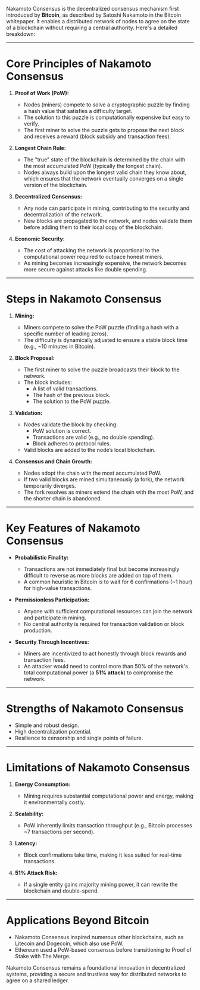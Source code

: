Nakamoto Consensus is the decentralized consensus mechanism first introduced by **Bitcoin**, as described by Satoshi Nakamoto in the Bitcoin whitepaper. It enables a distributed network of nodes to agree on the state of a blockchain without requiring a central authority. Here's a detailed breakdown:

---

# **Core Principles of Nakamoto Consensus**

1. **Proof of Work (PoW):**
    
    - Nodes (miners) compete to solve a cryptographic puzzle by finding a hash value that satisfies a difficulty target.
    - The solution to this puzzle is computationally expensive but easy to verify.
    - The first miner to solve the puzzle gets to propose the next block and receives a reward (block subsidy and transaction fees).
2. **Longest Chain Rule:**
    
    - The "true" state of the blockchain is determined by the chain with the most accumulated PoW (typically the longest chain).
    - Nodes always build upon the longest valid chain they know about, which ensures that the network eventually converges on a single version of the blockchain.
3. **Decentralized Consensus:**
    
    - Any node can participate in mining, contributing to the security and decentralization of the network.
    - New blocks are propagated to the network, and nodes validate them before adding them to their local copy of the blockchain.
4. **Economic Security:**
    
    - The cost of attacking the network is proportional to the computational power required to outpace honest miners.
    - As mining becomes increasingly expensive, the network becomes more secure against attacks like double spending.

---

# **Steps in Nakamoto Consensus**

1. **Mining:**
    
    - Miners compete to solve the PoW puzzle (finding a hash with a specific number of leading zeros).
    - The difficulty is dynamically adjusted to ensure a stable block time (e.g., ~10 minutes in Bitcoin).
2. **Block Proposal:**
    
    - The first miner to solve the puzzle broadcasts their block to the network.
    - The block includes:
        - A list of valid transactions.
        - The hash of the previous block.
        - The solution to the PoW puzzle.
3. **Validation:**
    
    - Nodes validate the block by checking:
        - PoW solution is correct.
        - Transactions are valid (e.g., no double spending).
        - Block adheres to protocol rules.
    - Valid blocks are added to the node’s local blockchain.
4. **Consensus and Chain Growth:**
    
    - Nodes adopt the chain with the most accumulated PoW.
    - If two valid blocks are mined simultaneously (a fork), the network temporarily diverges.
    - The fork resolves as miners extend the chain with the most PoW, and the shorter chain is abandoned.

---

# **Key Features of Nakamoto Consensus**

- **Probabilistic Finality:**
    
    - Transactions are not immediately final but become increasingly difficult to reverse as more blocks are added on top of them.
    - A common heuristic in Bitcoin is to wait for 6 confirmations (~1 hour) for high-value transactions.
- **Permissionless Participation:**
    
    - Anyone with sufficient computational resources can join the network and participate in mining.
    - No central authority is required for transaction validation or block production.
- **Security Through Incentives:**
    
    - Miners are incentivized to act honestly through block rewards and transaction fees.
    - An attacker would need to control more than 50% of the network's total computational power (a **51% attack**) to compromise the network.

---

# **Strengths of Nakamoto Consensus**

- Simple and robust design.
- High decentralization potential.
- Resilience to censorship and single points of failure.

---

# **Limitations of Nakamoto Consensus**

1. **Energy Consumption:**
    
    - Mining requires substantial computational power and energy, making it environmentally costly.
2. **Scalability:**
    
    - PoW inherently limits transaction throughput (e.g., Bitcoin processes ~7 transactions per second).
3. **Latency:**
    
    - Block confirmations take time, making it less suited for real-time transactions.
4. **51% Attack Risk:**
    
    - If a single entity gains majority mining power, it can rewrite the blockchain and double-spend.

---

# **Applications Beyond Bitcoin**

- Nakamoto Consensus inspired numerous other blockchains, such as Litecoin and Dogecoin, which also use PoW.
- Ethereum used a PoW-based consensus before transitioning to Proof of Stake with The Merge.

Nakamoto Consensus remains a foundational innovation in decentralized systems, providing a secure and trustless way for distributed networks to agree on a shared ledger.